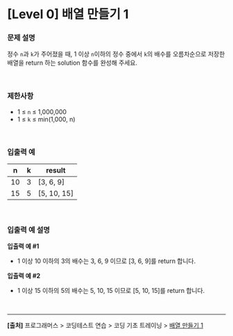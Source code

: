 # [Level 0] 배열 만들기 1

### 문제 설명
정수 `n`과 `k`가 주어졌을 때, 1 이상 `n`이하의 정수 중에서 `k`의 배수를 오름차순으로 저장한 배열을 return 하는 solution 함수를 완성해 주세요.

<br>

### 제한사항
* 1 ≤ `n` ≤ 1,000,000
* 1 ≤ `k` ≤ min(1,000, n)

<br>

### 입출력 예
|n|k|result|
|-|-|------|
|10|3|[3, 6, 9]|
|15|5|[5, 10, 15]|

<br>

### 입출력 예 설명
**입출력 예 #1**
* 1 이상 10 이하의 3의 배수는 3, 6, 9 이므로 [3, 6, 9]를 return 합니다.

**입출력 예 #2**
* 1 이상 15 이하의 5의 배수는 5, 10, 15 이므로 [5, 10, 15]를 return 합니다.

<br>

---
**[출처]** 프로그래머스 > 코딩테스트 연습 > 코딩 기초 트레이닝 > [배열 만들기 1](https://school.programmers.co.kr/learn/courses/30/lessons/181901)